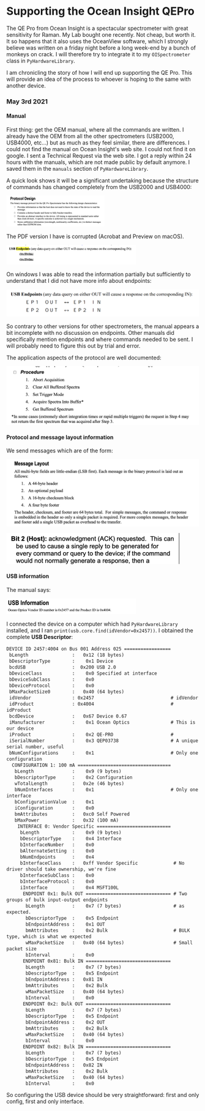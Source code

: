 # Supporting the Ocean Insight QEPro

The QE Pro from Ocean Insight is a spectacular spectrometer with great sensitivity for Raman.  My Lab bought one recently.  Not cheap, but worth it. It so happens that it also uses the OceanView software, which I strongly believe was written on a friday night before a long week-end by a bunch of monkeys on crack.  I will therefore try to integrate it to my `OISpectrometer` class in `PyHardwareLibrary`.

I am chronicling the story of how I will end up supporting the QE Pro.  This will provide an idea of the process to whoever is hoping to the same with another device.

### May 3rd 2021

#### Manual

First thing: get the OEM manual, where all the commands are written.  I already have the OEM from all the other spectrometers (USB2000, USB4000, etc...) but as much as they feel similar, there are differences.  I could not find the manual on Ocean Insight's web site.  I could not find it on google.  I sent a Technical Request via the web site. I got a reply within 24 hours with the manuals, which are not made public by default anymore. I saved them in the `manuals` section of `PyHardwareLibrary`.

A quick look shows it will be a significant undertaking because the structure of commands has changed completely from the USB2000 and USB4000:

<img src="README-Chronicles-of-QEPro.assets/image-20210504210038087.png" alt="image-20210504210038087" style="zoom: 25%;" />

The PDF version I have is corrupted (Acrobat and Preview on macOS).

<img src="README-Chronicles-of-QEPro.assets/image-20210504211848237.png" alt="image-20210504211848237" style="zoom: 33%;" />

On windows I was able to read the information partially but sufficiently to understand that I did not have more info about endpoints:

<img src="README-Chronicles-of-QEPro.assets/image-20210504212318959.png" alt="image-20210504212318959" style="zoom:50%;" />

So contrary to other versions for other spectrometers, the manual appears a bit incomplete with no discussion on endpoints. Other manuals did specifically mention endpoints and where commands needed to be sent. I will probably need to figure this out by trial and error.

The application aspects of the protocol are well documented:

<img src="README-Chronicles-of-QEPro.assets/image-20210504214622995.png" alt="image-20210504214622995" style="zoom:50%;" />



#### Protocol and message layout information

We send messages which are of the form:

<img src="README-Chronicles-of-QEPro.assets/image-20210504215915088.png" alt="image-20210504215915088" style="zoom:50%;" />



​     <img src="README-Chronicles-of-QEPro.assets/image-20210504220246760.png" alt="image-20210504220246760" style="zoom:50%;" />

#### USB information

The manual says:

<img src="README-Chronicles-of-QEPro.assets/image-20210504210220013.png" alt="image-20210504210220013" style="zoom: 33%;" />

I connected the device on a computer which had `PyHardwareLibrary` installed, and I ran `print(usb.core.find(idVendor=0x2457))`. I obtained the complete **USB Descriptor**:

```shell
DEVICE ID 2457:4004 on Bus 001 Address 025 =================
 bLength                :   0x12 (18 bytes)
 bDescriptorType        :    0x1 Device
 bcdUSB                 :  0x200 USB 2.0
 bDeviceClass           :    0x0 Specified at interface
 bDeviceSubClass        :    0x0
 bDeviceProtocol        :    0x0
 bMaxPacketSize0        :   0x40 (64 bytes)
 idVendor               : 0x2457                            # idVendor
 idProduct              : 0x4004                            # idProduct
 bcdDevice              :   0x67 Device 0.67
 iManufacturer          :    0x1 Ocean Optics               # This is our device
 iProduct               :    0x2 QE-PRO                     #
 iSerialNumber          :    0x3 QEP03738                   # A unique serial number, useful
 bNumConfigurations     :    0x1                            # Only one configuration
  CONFIGURATION 1: 100 mA ==================================
   bLength              :    0x9 (9 bytes)
   bDescriptorType      :    0x2 Configuration
   wTotalLength         :   0x2e (46 bytes)
   bNumInterfaces       :    0x1                            # Only one interface
   bConfigurationValue  :    0x1
   iConfiguration       :    0x0
   bmAttributes         :   0xc0 Self Powered
   bMaxPower            :   0x32 (100 mA)
    INTERFACE 0: Vendor Specific ===========================
     bLength            :    0x9 (9 bytes)
     bDescriptorType    :    0x4 Interface
     bInterfaceNumber   :    0x0
     bAlternateSetting  :    0x0
     bNumEndpoints      :    0x4
     bInterfaceClass    :   0xff Vendor Specific             # No driver should take ownership, we're fine
     bInterfaceSubClass :    0x0
     bInterfaceProtocol :    0x0
     iInterface         :    0x4 MSFT100L                    
      ENDPOINT 0x1: Bulk OUT =============================== # Two groups of bulk input-output endpoints
       bLength          :    0x7 (7 bytes)                   # as expected.
       bDescriptorType  :    0x5 Endpoint
       bEndpointAddress :    0x1 OUT
       bmAttributes     :    0x2 Bulk                        # BULK type, which is what we expected
       wMaxPacketSize   :   0x40 (64 bytes)                  # Small packet size
       bInterval        :    0x0
      ENDPOINT 0x81: Bulk IN ===============================
       bLength          :    0x7 (7 bytes)
       bDescriptorType  :    0x5 Endpoint
       bEndpointAddress :   0x81 IN
       bmAttributes     :    0x2 Bulk
       wMaxPacketSize   :   0x40 (64 bytes)
       bInterval        :    0x0
      ENDPOINT 0x2: Bulk OUT ===============================
       bLength          :    0x7 (7 bytes)
       bDescriptorType  :    0x5 Endpoint
       bEndpointAddress :    0x2 OUT
       bmAttributes     :    0x2 Bulk
       wMaxPacketSize   :   0x40 (64 bytes)
       bInterval        :    0x0
      ENDPOINT 0x82: Bulk IN ===============================
       bLength          :    0x7 (7 bytes)
       bDescriptorType  :    0x5 Endpoint
       bEndpointAddress :   0x82 IN
       bmAttributes     :    0x2 Bulk
       wMaxPacketSize   :   0x40 (64 bytes)
       bInterval        :    0x0
```



So configuring the USB device should be very straightforward: first and only config, first and only interface.



